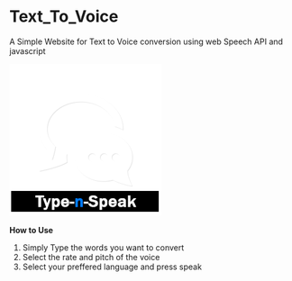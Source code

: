 # Text_To_Voice
A Simple Website for Text to Voice conversion using web Speech API and javascript

<img src = "https://github.com/ANIRUDH-VADERA/Text_To_Voice/blob/main/images/speech.png"></img>

**How to Use**
  1. Simply Type the words you want to convert
  2. Select the rate and pitch of the voice
  3. Select your preffered language and press speak
